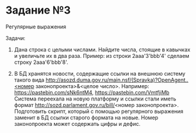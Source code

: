 # Задание №3
Регулярные выражения

Задачи:
1. Дана строка с целыми числами. Найдите числа, стоящие в кавычках и увеличьте их в два раза. Пример: из строки 2aaa'3'bbb'4' сделаем строку 2aaa'6'bbb'8'.

2. В БД хранятся новости, содержащие ссылки на внешнюю систему такого вида
http://asozd.duma.gov.ru/main.nsf/(Spravka)?OpenAgent..<номер законопроекта>&<целое число>.
Например: https://pastebin.com/sNk6ntM4, https://pastebin.com/VmtfjiMb
Система переехала на новую платформу и ссылки стали иметь формат http://sozd.parlament.gov.ru/bill/<номер законопроекта>.
Подготовить скрипт, который с помощью регулярного выражения заменит в БД ссылки старого формата на новые. Номер законопроекта может содержать цифры и дефис.